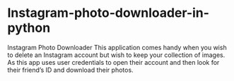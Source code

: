 # Instagram-photo-downloader-in-python
Instagram Photo Downloader 
This application comes handy when you wish to delete an Instagram account but wish to keep your collection of images. As this app uses user credentials to open their account and then look for their friend’s ID and download their photos.
